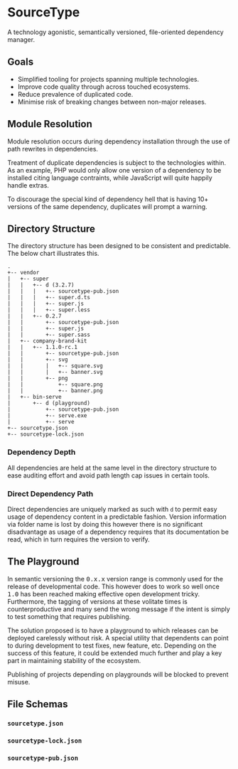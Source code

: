 # SourceType

A technology agonistic, semantically versioned, file-oriented dependency manager.

## Goals

- Simplified tooling for projects spanning multiple technologies.
- Improve code quality through across touched ecosystems.
- Reduce prevalence of duplicated code.
- Minimise risk of breaking changes between non-major releases.

## Module Resolution

Module resolution occurs during dependency installation through the use of path rewrites in dependencies.

Treatment of duplicate dependencies is subject to the technologies within. As an example, PHP would only allow one version of a dependency to be installed citing language contraints, while JavaScript will quite happily handle extras.

To discourage the special kind of dependency hell that is having 10+ versions of the same dependency, duplicates will prompt a warning.

## Directory Structure

The directory structure has been designed to be consistent and predictable. The below chart illustrates this.

```
.
+-- vendor
|   +-- super
|   |   +-- d (3.2.7)
|   |   |   +-- sourcetype-pub.json
|   |   |   +-- super.d.ts
|   |   |   +-- super.js
|   |   |   +-- super.less
|   |   +-- 0.2.7
|   |       +-- sourcetype-pub.json
|   |       +-- super.js
|   |       +-- super.sass
|   +-- company-brand-kit
|   |   +-- 1.1.0-rc.1
|   |       +-- sourcetype-pub.json
|   |       +-- svg
|   |       |   +-- square.svg
|   |       |   +-- banner.svg
|   |       +-- png
|   |           +-- square.png
|   |           +-- banner.png
|   +-- bin-serve
|       +-- d (playground)
|           +-- sourcetype-pub.json
|           +-- serve.exe
|           +-- serve
+-- sourcetype.json
+-- sourcetype-lock.json
```

### Dependency Depth

All dependencies are held at the same level in the directory structure to ease auditing effort and avoid path length cap issues in certain tools.

### Direct Dependency Path

Direct dependencies are uniquely marked as such with `d` to permit easy usage of dependency content in a predictable fashion. Version information via folder name is lost by doing this however there is no significant disadvantage as usage of a dependency requires that its documentation be read, which in turn requires the version to verify.

## The Playground

In semantic versioning the <kbd>0.x.x</kbd> version range is commonly used for the release of developmental code. This however does to work so well once <kbd>1.0</kbd> has been reached making effective open development tricky. Furthermore, the tagging of versions at these volitate times is counterproductive and many send the wrong message if the intent is simply to test something that requires publishing.

The solution proposed is to have a playground to which releases can be deployed carelessly without risk. A special utility that dependents can point to during development to test fixes, new feature, etc. Depending on the success of this feature, it could be extended much further and play a key part in maintaining stability of the ecosystem.

Publishing of projects depending on playgrounds will be blocked to prevent misuse.

## File Schemas

### `sourcetype.json`

### `sourcetype-lock.json`

### `sourcetype-pub.json`
